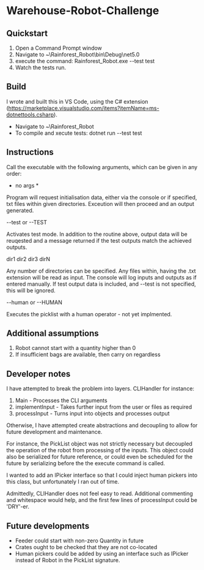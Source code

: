 # Warehouse-Robot-Challenge

## Quickstart
1. Open a Command Prompt window
2. Navigate to ~\Rainforest_Robot\bin\Debug\net5.0
3. execute the command: Rainforest_Robot.exe --test test
4. Watch the tests run.

## Build
I wrote and built this in VS Code, using the C# extension (https://marketplace.visualstudio.com/items?itemName=ms-dotnettools.csharp). 
* Navigate to ~\Rainforest_Robot
* To compile and xecute tests: dotnet run --test test 

## Instructions
Call the executable with the following arguments, which can be given in any order:

 * no args *
 
Program will request initialisation data, either via the console or if specified, txt files within given directories. Exceution will then proceed and an output generated.


--test or --TEST 

Activates test mode. In addition to the routine above, output data will be reuqested and a message returned if the test outputs match the achieved outputs.


dir1 dir2 dir3 dirN

Any number of directories can be specified. Any files within, having the .txt extension will be read as input. The console will log inputs and outputs as if entered manually. If test output data is included, and --test is not specified, this will be ignored. 


--human or --HUMAN

Executes the picklist with a human operator - not yet implmented.

## Additional assumptions
1. Robot cannot start with a quantity higher than 0
2. If insufficient bags are available, then carry on regardless

## Developer notes
I have attempted to break the problem into layers. CLIHandler for instance:
1. Main - Processes the CLI arguments
2. implementInput - Takes further input from the user or files as required
3. processInput - Turns input into objects and processes output

Otherwise, I have attempted create abstractions and decoupling to allow for future development and maintenance.

For instance, the PickList object was not strictly necessary but decoupled the operation of the robot from processing of the inputs. This object could also be serialized for future reference, or could even be scheduled for the future by serializing before the the execute command is called.

I wanted to add an IPicker interface so that I could inject human pickers into this class, but unfortunately I ran out of time. 
    
Admittedly, CLIHandler does not feel easy to read. Additional commenting and whitespace would help, and the first few lines of processInput could be 'DRY'-er.

## Future developments
* Feeder could start with non-zero Quantity in future
* Crates ought to be checked that they are not co-located
* Human pickers could be added by using an interface such as IPicker instead of Robot in the PickList signature.
